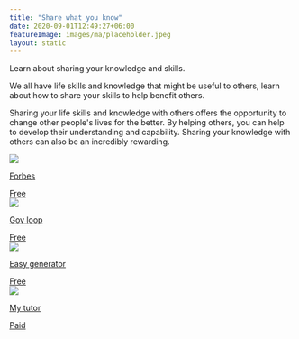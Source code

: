 ```yaml
---
title: "Share what you know"
date: 2020-09-01T12:49:27+06:00
featureImage: images/ma/placeholder.jpeg
layout: static
---
```


Learn about sharing your knowledge and skills.

We all have life skills and knowledge that might be useful to others, learn about how to share your skills to help benefit others.

Sharing your life skills and knowledge with others offers the opportunity to change other people's lives for the better. By helping others, you can help to develop their understanding and capability. Sharing your knowledge with others can also be an incredibly rewarding.

<a class="ma-link" href="https://www.forbes.com/sites/work-in-progress/2013/07/25/5-ways-to-share-your-professional-expertise-and-4-reasons-you-should/?sh=1f4d3f4e1cfa"><div class="ma-card"><div class="ma-icon"><img src ="/images/icon-check.png"/></div><div class="ma-name"><p>Forbes</p></div><div class="ma-paid-text"><span>Free</span></div></div></a><a class="ma-link" href="https://www.govloop.com/community/blog/pass-9-ways-share-knowledge/"><div class="ma-card"><div class="ma-icon"><img src ="/images/icon-check.png"/></div><div class="ma-name"><p>Gov loop</p></div><div class="ma-paid-text"><span>Free</span></div></div></a><a class="ma-link" href="https://www.easygenerator.com/en/blog/knowledge-sharing/how-to-share-knowledge-effectively/"><div class="ma-card"><div class="ma-icon"><img src ="/images/icon-check.png"/></div><div class="ma-name"><p>Easy generator</p></div><div class="ma-paid-text"><span>Free</span></div></div></a><a class="ma-link" href="https://www.mytutor.co.uk/tutors/apply/"><div class="ma-card"><div class="ma-icon"><img src ="/images/icon-pound.png"/></div><div class="ma-name"><p>My tutor</p></div><div class="ma-paid-text"><span>Paid</span></div></div></a>  

<br/><br/>






